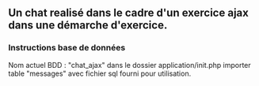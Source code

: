 ﻿## Un chat realisé dans le cadre d'un exercice ajax dans une démarche d'exercice.

### Instructions base de données
Nom actuel BDD : "chat_ajax" dans le dossier application/init.php importer table "messages" avec fichier sql fourni pour utilisation.


